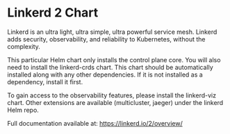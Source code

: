 # Linkerd 2 Chart

Linkerd is an ultra light, ultra simple, ultra powerful service mesh. Linkerd
adds security, observability, and reliability to Kubernetes, without the
complexity.

This particular Helm chart only installs the control plane core. You will also need to install the
linkerd-crds chart. This chart should be automatically installed along with any other dependencies.
If it is not installed as a dependency, install it first.

To gain access to the observability features, please install the linkerd-viz chart.
Other extensions are available (multicluster, jaeger) under the linkerd Helm repo.

Full documentation available at: https://linkerd.io/2/overview/

